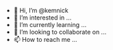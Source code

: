 - 👋 Hi, I’m @kemnick
- 👀 I’m interested in ...
- 🌱 I’m currently learning ...
- 💞️ I’m looking to collaborate on ...
- 📫 How to reach me ...

<!---
kemnick/kemnick is a ✨ special ✨ repository because its `README.md` (this file) appears on your GitHub profile.
You can click the Preview link to take a look at your changes.
--->
